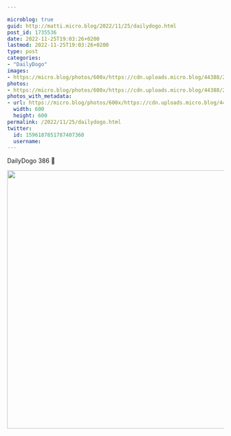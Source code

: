 ```yaml
---

microblog: true
guid: http://matti.micro.blog/2022/11/25/dailydogo.html
post_id: 1735536
date: 2022-11-25T19:03:26+0200
lastmod: 2022-11-25T19:03:26+0200
type: post
categories:
- "DailyDogo"
images:
- https://micro.blog/photos/600x/https://cdn.uploads.micro.blog/44388/2022/4be06a5732.jpg
photos:
- https://micro.blog/photos/600x/https://cdn.uploads.micro.blog/44388/2022/4be06a5732.jpg
photos_with_metadata:
- url: https://micro.blog/photos/600x/https://cdn.uploads.micro.blog/44388/2022/4be06a5732.jpg
  width: 600
  height: 600
permalink: /2022/11/25/dailydogo.html
twitter:
  id: 1596187851787407360
  username:
---
```

DailyDogo 386 🐶

<img src="/media/uploads/2022/4be06a5732.jpg" width="600" height="600" alt="" />
